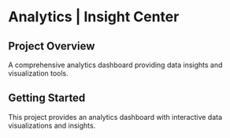 # Analytics | Insight Center

## Project Overview

A comprehensive analytics dashboard providing data insights and visualization tools.

## Getting Started

This project provides an analytics dashboard with interactive data visualizations and insights.
